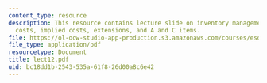 ```yaml
---
content_type: resource
description: This resource contains lecture slide on inventory management, backorder
  costs, implied costs, extensions, and A and C items.
file: https://ol-ocw-studio-app-production.s3.amazonaws.com/courses/esd-260j-logistics-systems-fall-2006/bc18dd1b2543535a61f826d00a8c6e42_lect12.pdf
file_type: application/pdf
resourcetype: Document
title: lect12.pdf
uid: bc18dd1b-2543-535a-61f8-26d00a8c6e42
---
```

